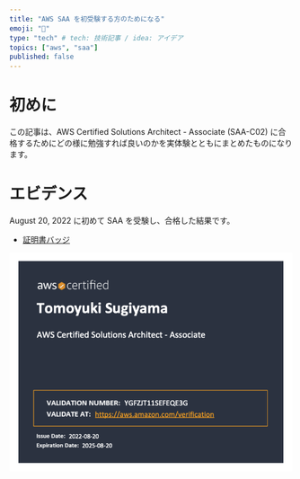 ```yaml
---
title: "AWS SAA を初受験する方のためになる"
emoji: "🐳"
type: "tech" # tech: 技術記事 / idea: アイデア
topics: ["aws", "saa"]
published: false
---
```

# 初めに
この記事は、AWS Certified Solutions Architect - Associate (SAA-C02) に合格するためにどの様に勉強すれば良いのかを実体験とともにまとめたものになります。

# エビデンス
August 20, 2022 に初めて SAA を受験し、合格した結果です。

* [証明書バッジ](https://www.credly.com/badges/ee7006fd-f01e-4b25-9963-63411ace4cd0/public_url)

![](/images/article-0007/aws-certificated-solution-architect-associate-certificate.png)


